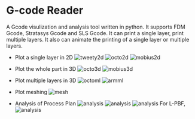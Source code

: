 # G-code Reader
A Gcode visulization and analysis tool written in python. It supports FDM Gcode, Stratasys Gcode and SLS Gcode. It can print a single layer, print multiple layers. It also can animate the printing of a single layer or multiple layers.

* Plot a single layer in 2D
![tweety2d](images/tweety2d.png)
![octo2d](images/octo2d.png)
![mobius2d](images/mobius2d.png)

* Plot the whole part in 3D
![octo3d](images/octo3d.png)
![mobius3d](images/mobius3d.png)

* Plot multiple layers in 3D
![octoml](images/octoml.png)
![armml](images/armml.png)

* Plot meshing
![mesh](images/mesh.png)

* Analysis of Process Plan
![analysis](images/info1.png)
![analysis](images/info2.png)
![analysis](images/info3.png)
For L-PBF,
![analysis](images/info3-pbf.png)

